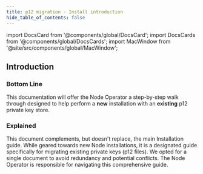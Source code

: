 ```yaml
---
title: p12 migration - Install introduction
hide_table_of_contents: false
---
```

<intro-end />

import DocsCard from '@components/global/DocsCard';
import DocsCards from '@components/global/DocsCards';
import MacWindow from '@site/src/components/global/MacWindow';

<head>
  <title>MainNet 2.0 Automation with nodectl</title>
  <meta
    name="description"
    content="nodectl installation of new Node"
  />
</head>

## Introduction

### Bottom Line

This documentation will offer the Node Operator a step-by-step walk through designed to help perform a **new** installation with an **existing** p12 private key store.

### Explained

This document complements, but doesn't replace, the main Installation guide. While geared towards new Node installations, it is a designated guide specifically for migrating existing private keys (p12 files). We opted for a single document to avoid redundancy and potential conflicts. The Node Operator is responsible for navigating this comprehensive guide.